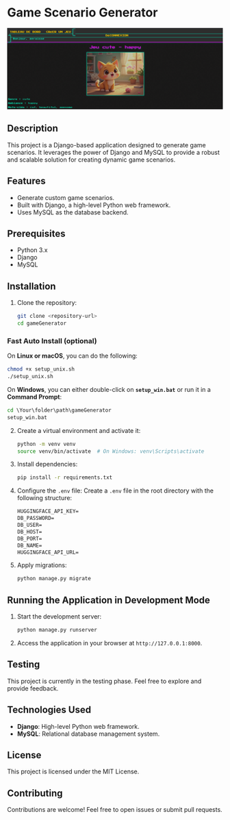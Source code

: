 
# Game Scenario Generator

![Website Screenshot](static/images/website_screenshot.png)


## Description
This project is a Django-based application designed to generate game scenarios. It leverages the power of Django and MySQL to provide a robust and scalable solution for creating dynamic game scenarios.

## Features
- Generate custom game scenarios.
- Built with Django, a high-level Python web framework.
- Uses MySQL as the database backend.

## Prerequisites
- Python 3.x
- Django
- MySQL

## Installation
1. Clone the repository:
    ```bash
    git clone <repository-url>
    cd gameGenerator
    ```

### **Fast Auto Install (optional)**

On **Linux or macOS**, you can do the following:

```bash
chmod +x setup_unix.sh
./setup_unix.sh
```

On **Windows**, you can either double-click on **`setup_win.bat`** or run it in a **Command Prompt**:

```cmd
cd \Your\folder\path\gameGenerator
setup_win.bat
```

2. Create a virtual environment and activate it:
    ```bash
    python -m venv venv
    source venv/bin/activate  # On Windows: venv\Scripts\activate
    ```

3. Install dependencies:
    ```bash
    pip install -r requirements.txt
    ```

4. Configure the `.env` file:
    Create a `.env` file in the root directory with the following structure:
    ```
    HUGGINGFACE_API_KEY=
    DB_PASSWORD=
    DB_USER=
    DB_HOST=
    DB_PORT=
    DB_NAME=
    HUGGINGFACE_API_URL=
    ```

5. Apply migrations:
    ```bash
    python manage.py migrate
    ```

## Running the Application in Development Mode

1. Start the development server:
    ```bash
    python manage.py runserver
    ```

2. Access the application in your browser at `http://127.0.0.1:8000`.

## Testing
This project is currently in the testing phase. Feel free to explore and provide feedback.

## Technologies Used
- **Django**: High-level Python web framework.
- **MySQL**: Relational database management system.

## License
This project is licensed under the MIT License.

## Contributing
Contributions are welcome! Feel free to open issues or submit pull requests.
